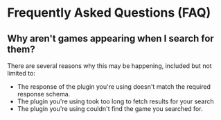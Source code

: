 <h1 class="title">Frequently Asked Questions (FAQ)</h1>

## Why aren't games appearing when I search for them?

There are several reasons why this may be happening, included but not limited to:

-   The response of the plugin you're using doesn't match the required response schema.
-   The plugin you're using took too long to fetch results for your search
-   The plugin you're using couldn't find the game you searched for.
